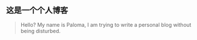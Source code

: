 ## 这是一个个人博客

>Hello?
>My name is Paloma, I am trying to write a personal blog without being disturbed. 
